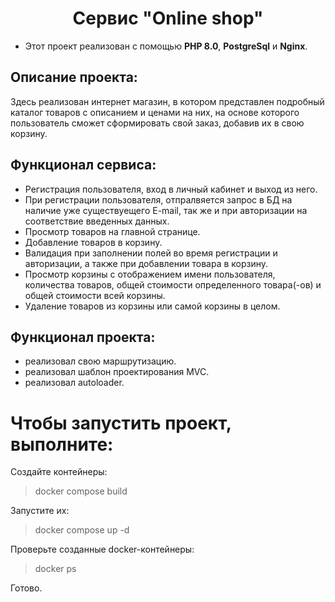 
 <h1 align="center">Сервис "Online shop"</h1> 
 
* Этот проект реализован с помощью **PHP 8.0**, **PostgreSql** и **Nginx**.


<!-- ABOUT THE PROJECT -->
## Описание проекта:

Здесь реализован интернет магазин, в котором представлен подробный каталог товаров с описанием и ценами на них, на основе которого пользователь сможет сформировать свой заказ, добавив их в свою корзину.



## Функционал сервиса:

* Регистрация пользователя, вход в личный кабинет и выход из него.
* При регистрации пользователя, отпралвяется запрос в БД на наличие уже существуещего E-mail, так же и при авторизации на соответствие введенных данных.
* Просмотр товаров на главной странице.
* Добавление товаров в корзину.
* Валидация при заполнении полей во время регистрации и авторизации, а также при добавлении товара в корзину.
* Просмотр корзины с отображением имени пользователя, количества товаров, общей стоимости определенного товара(-ов) и общей стоимости всей корзины.
* Удаление товаров из корзины или самой корзины в целом.


## Функционал проекта:

* реализовал свою маршрутизацию.
* реализовал шаблон проектирования MVC.
* реализовал autoloader.

# Чтобы запустить проект, выполните:

Создайте контейнеры:
>docker compose build

Запустите их:
>docker compose up -d

Проверьте созданные docker-контейнеры:
>docker ps

Готово.
